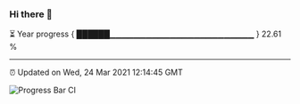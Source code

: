 ### Hi there 👋

⏳ Year progress { ██████▁▁▁▁▁▁▁▁▁▁▁▁▁▁▁▁▁▁▁▁▁▁▁▁ } 22.61 %

---

⏰ Updated on Wed, 24 Mar 2021 12:14:45 GMT

![Progress Bar CI](https://github.com/liununu/liununu/workflows/Progress%20Bar%20CI/badge.svg)
